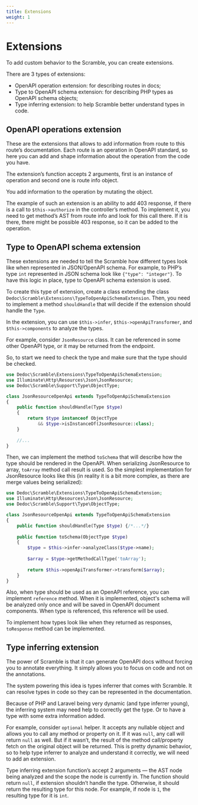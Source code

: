 ```yaml
---
title: Extensions
weight: 1
---
```

# Extensions

To add custom behavior to the Scramble, you can create extensions.

There are 3 types of extensions:

- OpenAPI operation extension: for describing routes in docs;
- Type to OpenAPI schema extension: for describing PHP types as OpenAPI schema objects;
- Type inferring extension: to help Scramble better understand types in code.

## OpenAPI operations extension

These are the extensions that allows to add information from route to this route’s documentation. Each route is an operation in OpenAPI standard, so here you can add and shape information about the operation from the code you have.

The extension’s function accepts 2 arguments, first is an instance of operation and second one is route info object.

You add information to the operation by mutating the object.

The example of such an extension is an ability to add 403 response, if there is a call to `$this->authorize` in the controller’s method. To implement it, you need to get method’s AST from route info and look for this call there. If it is there, there might be possible 403 response, so it can be added to the operation.

## Type to OpenAPI schema extension

These extensions are needed to tell the Scramble how different types look like when represented in JSON/OpenAPI schema. For example, to PHP’s type `int` represented in JSON schema look like `{"type": "integer"}`. To have this logic in place, type to OpenAPI schema extension is used.

To create this type of extension, create a class extending the class `Dedoc\Scramble\Extensions\TypeToOpenApiSchemaExtension`. Then, you need to implement a method `shouldHandle` that will decide if the extension should handle the `Type`.

In the extension, you can use `$this->infer`, `$this->openApiTransformer`, and `$this->components` to analyze the types.

For example, consider `JsonResource` class. It can be referenced in some other OpenAPI type, or it may be returned from the endpoint.

So, to start we need to check the type and make sure that the type should be checked.

```php
use Dedoc\Scramble\Extensions\TypeToOpenApiSchemaExtension;
use Illuminate\Http\Resources\Json\JsonResource;
use Dedoc\Scramble\Support\Type\ObjectType;

class JsonResourceOpenApi extends TypeToOpenApiSchemaExtension
{
    public function shouldHandle(Type $type)
    {
        return $type instanceof ObjectType 
            && $type->isInstanceOf(JsonResource::class);
    }
    
    //...
}
```

Then, we can implement the method `toSchema` that will describe how the type should be rendered in the OpenAPI. When serializing JsonResource to array, `toArray` method call result is used. So the simplest implementation for JsonResource looks like this (in reality it is a bit more complex, as there are merge values being serialized):

```php
use Dedoc\Scramble\Extensions\TypeToOpenApiSchemaExtension;
use Illuminate\Http\Resources\Json\JsonResource;
use Dedoc\Scramble\Support\Type\ObjectType;

class JsonResourceOpenApi extends TypeToOpenApiSchemaExtension
{
    public function shouldHandle(Type $type) {/*...*/}
    
    public function toSchema(ObjectType $type)
    {
        $type = $this->infer->analyzeClass($type->name);
        
        $array = $type->getMethodCallType('toArray');
        
        return $this->openApiTransformer->transform($array);
    }
}
```

Also, when type should be used as an OpenAPI reference, you can implement `reference` method. When it is implemented, object's schema will be analyzed only once and will be saved in OpenAPI document components. When type is referenced, this reference will be used. 

To implement how types look like when they returned as responses, `toResponse` method can be implemented.

## Type inferring extension

The power of Scramble is that it can generate OpenAPI docs without forcing you to annotate everything. It simply allows you to focus on code and not on the annotations.

The system powering this idea is types inferrer that comes with Scramble. It can resolve types in code so they can be represented in the documentation.

Because of PHP and Laravel being very dynamic (and type inferrer young), the inferring system may need help to correctly get the type. Or to have a type with some extra information added.

For example, consider `optional` helper. It accepts any nullable object and allows you to call any method or property on it. If it was `null`, any call will return `null` as well. But if it wasn’t, the result of the method call/property fetch on the original object will be returned. This is pretty dynamic behavior, so to help type inferrer to analyze and understand it correctly, we will need to add an extension.

Type inferring extension function’s accept 2 arguments — the AST node being analyzed and the scope the node is currently in. The function should return `null`, if extension shouldn’t handle the type. Otherwise, it should return the resulting type for this node. For example, if node is `1`, the resulting type for it is `int`.
